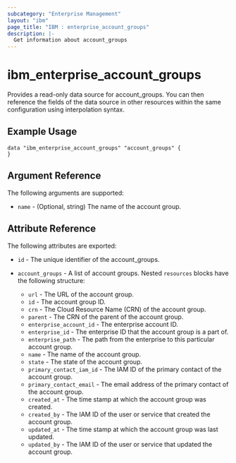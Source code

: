 ```yaml
---
subcategory: "Enterprise Management"
layout: "ibm"
page_title: "IBM : enterprise_account_groups"
description: |-
  Get information about account_groups
---
```


# ibm\_enterprise_account_groups

Provides a read-only data source for account_groups. You can then reference the fields of the data source in other resources within the same configuration using interpolation syntax.

## Example Usage

```hcl
data "ibm_enterprise_account_groups" "account_groups" {
}
```

## Argument Reference

The following arguments are supported:

* `name` - (Optional, string) The name of the account group.

## Attribute Reference

The following attributes are exported:

* `id` - The unique identifier of the account_groups.

* `account_groups` - A list of account groups. Nested `resources` blocks have the following structure:
	* `url` - The URL of the account group.
	* `id` - The account group ID.
	* `crn` - The Cloud Resource Name (CRN) of the account group.
	* `parent` - The CRN of the parent of the account group.
	* `enterprise_account_id` - The enterprise account ID.
	* `enterprise_id` - The enterprise ID that the account group is a part of.
	* `enterprise_path` - The path from the enterprise to this particular account group.
	* `name` - The name of the account group.
	* `state` - The state of the account group.
	* `primary_contact_iam_id` - The IAM ID of the primary contact of the account group.
	* `primary_contact_email` - The email address of the primary contact of the account group.
	* `created_at` - The time stamp at which the account group was created.
	* `created_by` - The IAM ID of the user or service that created the account group.
	* `updated_at` - The time stamp at which the account group was last updated.
	* `updated_by` - The IAM ID of the user or service that updated the account group.

